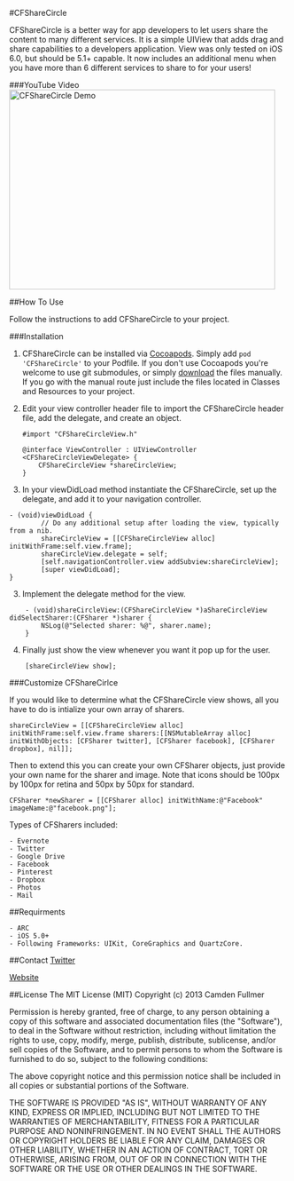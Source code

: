 #CFShareCircle

CFShareCircle is a better way for app developers to let users share the content to many different services. It is a simple UIView that adds drag and share capabilities to a developers application. View was only tested on iOS 6.0, but should be 5.1+ capable. It now includes an additional menu when you have more than 6 different services to share to for your users!

###YouTube Video
<a href="http://www.youtube.com/watch?feature=player_embedded&v=1lCh2Bnymds" target="_blank"><img src="http://img.youtube.com/vi/1lCh2Bnymds/0.jpg" alt="CFShareCircle Demo" width="480" height="360"/></a>

##How To Use

Follow the instructions to add CFShareCircle to your project.

###Installation

1. CFShareCircle can be installed via [Cocoapods](http://cocoapods.org/). Simply add `pod 'CFShareCircle'` to your Podfile. If you don't use Cocoapods you're welcome to use git submodules, or simply [download](https://github.com/camdenfullmer/CFShareCircle/archive/master.zip) the files manually. If you go with the manual route just include the files located in Classes and Resources to your project.

2. Edit your view controller header file to import the CFShareCircle header file, add the delegate, and create an object.

    ```
    #import "CFShareCircleView.h"
    
    @interface ViewController : UIViewController <CFShareCircleViewDelegate> {    
        CFShareCircleView *shareCircleView;        
    }
      ```
      
3. In your viewDidLoad method instantiate the CFShareCircle, set up the delegate, and add it to your navigation controller.
```
- (void)viewDidLoad {
        // Do any additional setup after loading the view, typically from a nib.
        shareCircleView = [[CFShareCircleView alloc] initWithFrame:self.view.frame];
        shareCircleView.delegate = self;
        [self.navigationController.view addSubview:shareCircleView];
        [super viewDidLoad];
}
```

3. Implement the delegate method for the view.
``` 
    - (void)shareCircleView:(CFShareCircleView *)aShareCircleView didSelectSharer:(CFSharer *)sharer {
        NSLog(@"Selected sharer: %@", sharer.name);
    }
```

4. Finally just show the view whenever you want it pop up for the user.
```
    [shareCircleView show];
```

###Customize CFShareCirlce

If you would like to determine what the CFShareCircle view shows, all you have to do is intialize your own array of sharers.

```
shareCircleView = [[CFShareCircleView alloc] initWithFrame:self.view.frame sharers:[[NSMutableArray alloc] initWithObjects: [CFSharer twitter], [CFSharer facebook], [CFSharer dropbox], nil]];
```

Then to extend this you can create your own CFSharer objects, just provide your own name for the sharer and image. Note that icons should be 100px by 100px for retina and 50px by 50px for standard.

```
CFSharer *newSharer = [[CFSharer alloc] initWithName:@"Facebook" imageName:@"facebook.png"];
```

Types of CFSharers included:

    - Evernote
    - Twitter
    - Google Drive
    - Facebook
    - Pinterest
    - Dropbox
    - Photos
    - Mail
    
##Requirments

    - ARC
    - iOS 5.0+
    - Following Frameworks: UIKit, CoreGraphics and QuartzCore.
    
##Contact
[Twitter](https://twitter.com/camdenfullmer)

[Website](https://camdenfullmer.com)
    
##License
The MIT License (MIT)
Copyright (c) 2013 Camden Fullmer

Permission is hereby granted, free of charge, to any person obtaining a copy of this software and associated documentation files (the "Software"), to deal in the Software without restriction, including without limitation the rights to use, copy, modify, merge, publish, distribute, sublicense, and/or sell copies of the Software, and to permit persons to whom the Software is furnished to do so, subject to the following conditions:

The above copyright notice and this permission notice shall be included in all copies or substantial portions of the Software.

THE SOFTWARE IS PROVIDED "AS IS", WITHOUT WARRANTY OF ANY KIND, EXPRESS OR IMPLIED, INCLUDING BUT NOT LIMITED TO THE WARRANTIES OF MERCHANTABILITY, FITNESS FOR A PARTICULAR PURPOSE AND NONINFRINGEMENT. IN NO EVENT SHALL THE AUTHORS OR COPYRIGHT HOLDERS BE LIABLE FOR ANY CLAIM, DAMAGES OR OTHER LIABILITY, WHETHER IN AN ACTION OF CONTRACT, TORT OR OTHERWISE, ARISING FROM, OUT OF OR IN CONNECTION WITH THE SOFTWARE OR THE USE OR OTHER DEALINGS IN THE SOFTWARE.
